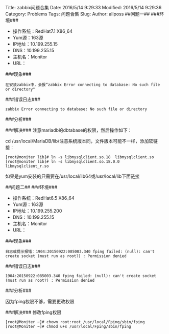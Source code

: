 Title: zabbix问题合集
Date: 2016/5/14 9:29:33 
Modified: 2016/5/14 9:29:36 
Category: Problems
Tags: 问题合集
Slug: 
Author: allposs
##问题一##
###环境###
+ 操作系统：RedHat7.1 X86_64
+ Yum源：163源
+ IP地址：10.199.255.15
+ DNS：10.199.255.15
+ 主机名：Monitor
+ URL：

###现象###

	在安装zabbix中，会报“zabbix Error connecting to database: No such file or directory"

###错误日志###

	zabbix Error connecting to database: No such file or directory

###分析###



###解决###
注意mariadb的dbtabase的权限，然后操作如下：

cd /usr/local/MariaDB/lib/注意系统版本同，文件版本可能不一样，添加软链接：


	[root@moniter lib]# ln -s libmysqlclient.so.18  libmysqlclient.so
	[root@moniter lib]# ln -s libmysqlclient.so.18.0.0  libmysqlclient_r.so

如果是yum安装的只需要在/usr/local/lib64或/usr/local/lib下面链接





##问题二##
###环境###
+ 操作系统：RedHat6.5 X86_64
+ Yum源：163源
+ IP地址：10.199.255.200
+ DNS：10.199.255.15
+ 主机名：Monitor
+ URL：

###现象###

	日志或提示报错：1904:20150922:085003.340 fping failed: (null): can't create socket (must run as root?) : Permission denied

###错误日志###

	1904:20150922:085003.340 fping failed: (null): can't create socket (must run as root?) : Permission denied

###分析###

因为fping权限不够，需要更改权限

###解决###
修改fping权限

	[root@Moniter ~]# chown root:root /usr/local/Fping/sbin/fping
	[root@Moniter ~]# chmod u+s /usr/local/Fping/sbin/fping
